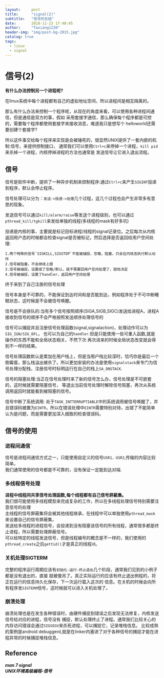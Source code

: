 ```yaml
---
layout:     post
title:      "signal(2)"
subtitle:   "信号的总结"
date:       2018-11-23 17:40:45
author:     "faxiang1230"
header-img: "img/post-bg-2015.jpg"
catalog: true
tags:
  - linux
  - signal
---
```

# 信号(2)
**有什么办法控制另一个进程呢?**

在linux系统中每个进程都有自己的虚拟地址空间，所以进程间是相互隔离的。

那么有什么办法来控制一个程序呢，从现在的角度来看，可以使用各种进程间通信，但是通信是双方的事，假如
采用套接字通信，那么确保每个程序都是可控的，需要每个程序都使用套接字来接收消息，难道我只是想写个
helloworld还需要创建个套接字?

所以这件事交给每个程序来实现是会被锤死的，很显然UNIX提供了一套内嵌的机制:信号，来提供控制接口，
通常我们可以使用`Ctrl+c`来停掉一个进程，`kill pid`来杀掉一个进程，内核停掉进程的方法也通常是
发送信号让它进入退出流程。
## 信号

信号是软件中断，提供了一种异步机制来控制程序:通过`Ctrl+c`来产生`SIGINT`投递到程序，默认会停止程序。

信号处理可以分为：`发送->投递->处理`几个过程，这几个过程也会产生非常多有意思的现象。  

发送信号可以通过`kill/alarm/raise`等发送个进程级别，也可以通过`pthread_kill/tgkill`来发给单独的线程(多线程的mask有好多坑)

投递是内核的事，主要就是标记目标进程/线程的signal记录位。之后每次从内核返回用户态的时候都会检查signal是否被标记，然后选择是否返回给用户空间处理:
```
1.两个特殊的信号`SIGKILL,SIGSTOP`不能被捕捉，忽略，阻塞，只会在内核态执行默认动作
2.信号被阻塞，不会继续上报
3.信号被捕捉，设置成了忽略/默认，就不需要回用户空间处理了，就地决定
4.信号被捕捉，设置了handler，返回用户空间处理
```
终于来到了自己注册的信号处理

信号本身是不可靠的，不能保证到达时间和是否能到达，例如程序处于不可中断睡眠状态，这时候是不会被信号唤醒。

信号是不会排队的:当有多个信号按照顺序(SIGA,SIGB,SIGC)发送给进程A，进程A接收到信号的顺序不会严格按照发送顺序处理信号的

信号可以捕捉并且注册信号处理函数(signal,signalaction)，处理动作可以为`SIG_IGN/SIG_DFL`，
也可以为自己的`handler`.但是只能使用一些可重入函数,就是操作的东西不能和全局状态相关，不然下次
再次进来的时候全局状态改变就会得到不一样的结果。

信号处理函数默认是累加在用户栈上，但是当用户栈比较深时，恰巧你是最后一个倒霉蛋，那么栈溢出被杀了。所以更加安装的办法是使用`signalstack`来专门为信号处理分配栈，注册信号时标明运行在自己的栈上`SA_ONSTACK`.

信号的阻塞处理:当正在信号处理时来了新的信号怎么办，信号处理是不可嵌套的，这时候就需要阻塞信号，
等退出当前信号处理时解除信号阻塞，再次从系统调用返回时就能看到被阻塞的信号。

信号中断了系统调用:
处于`TASK_INTTERRUPTIABLE`中的系统调用被信号唤醒了，并且错误码被置为`EINTR`，所以在错误处理中`EINTR`需要特别对待，出错了不能简单认为是问题，而是需要更加深入细致的检查错误码。
## 信号的使用
### 进程间通信`
信号是进程间通信方式之一，只能使用自定义的信号`USR1，USR2`,传输的内容比较简单。  
我们通常使用的信号都是不可靠的，没有保证一定能到达对端.  
### 多线程信号处理
**进程中线程间共享信号处理函数,每个线程都有自己信号屏蔽集。**  
我们很可能使用多线程模型来完成复杂的工作，所以在多线程处理信号特别需要注意信号的处理  
主线程的信号屏蔽集将会被其他线程继承，在线程中可以单独使用`pthread_mask`来设置自己的信号屏蔽集。  
发送给多线程的进程信号，会投递到没有阻塞该信号的所有线程，通常很多都是终止进程，所以需要处理屏蔽信号。  
可以给特定的线程发送信号，但是线程编号的概念是不一样的，我们使用的`pthread_create`之后`gettid()`才是真正的线程id。
### 关机处理SIGTERM
完整的程序运行周期应该有`初始化-运行-终止退出`几个阶段，通常我们见到的小例子都是没有退出的，直接
就被傻吊了。真正实际运行的应该有终止退出例程的，将正在运行的信息持久化保存，下一次运行载入这次的
信息。在关机的时候会向所有程序发`SIGTERM`信号，这时候就可以进入关机处理了。
### 崩溃处理
崩溃处理也是在发生各种错误时，由硬件捕捉到错误之后发现无法修复，内核发送信号给对应的进程，信号没有
捕捉，默认处理终止了进程。通常我们比较关心的内存访问错误会通过`SIGSEGV`来杀死进程，可以捕捉它，记录堆栈信息。
比较成熟的案例是android debuggerd,就是在linker内塞进了对于各种信号的捕捉才能在进程异常的时候捕捉堆栈信息。

## Reference
***man 7 signal***  
***UNIX环境高级编程-信号***
